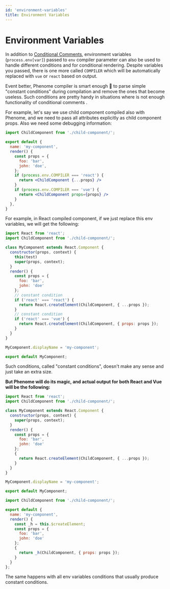 ```yaml
---
id: 'environment-variables'
title: Environment Variables
---
```

# Environment Variables

In addition to [Conditional Comments](conditional-comments.html), environment variables (`process.env[var]`) passed to `env` compiler parameter can also be used to handle different conditions and for conditional rendering. Despite variables you passed, there is one more called `COMPILER` which will be automatically replaced with `vue` or `react` based on output.

Event better, Phenome compiler is smart enough 💪 to parse simple "constant conditions" during compilation and remove the ones that become useless. Such conditions are pretty handy in situations where is not enough functionality of conditional comments .

For example, let's say we use child component compiled also with Phenome, and we need to pass all attributes explicitly as child component props. Also we need some debugging information:

```jsx
import ChildComponent from './child-component/';

export default {
  name: 'my-component',
  render() {
    const props = {
      foo: 'bar',
      john: 'doe',
    };
    if (process.env.COMPILER === 'react') {
      return <ChildComponent {...props} />
    }
    if (process.env.COMPILER === 'vue') {
      return <ChildComponent props={props} />
    }
  },
}
```

For example, in React compiled component, if we just replace this env variables, we will get the following:
```jsx
import React from 'react';
import ChildComponent from './child-component/';

class MyComponent extends React.Component {
  constructor(props, context) {
    this(test)
    super(props, context);
  }
  render() {
    const props = {
      foo: 'bar',
      john: 'doe'
    };
    // constant condition
    if ('react' === 'react') {
      return React.createElement(ChildComponent, { ...props });
    }
    // constant condition
    if ('react' === 'vue') {
      return React.createElement(ChildComponent, { props: props });
    }
  }
}

MyComponent.displayName = 'my-component';

export default MyComponent;
```

Such conditions, called "constant conditions", doesn't make any sense and just take an extra size.

__But Phenome will do its magic, and actual output for both React and Vue will be the following:__

```jsx
import React from 'react';
import ChildComponent from './child-component/';

class MyComponent extends React.Component {
  constructor(props, context) {
    super(props, context);
  }
  render() {
    const props = {
      foo: 'bar',
      john: 'doe'
    };
    {
      return React.createElement(ChildComponent, { ...props });
    }
  }
}

MyComponent.displayName = 'my-component';

export default MyComponent;
```

```jsx
import ChildComponent from './child-component/';

export default {
  name: 'my-component',
  render() {
    const _h = this.$createElement;
    const props = {
      foo: 'bar',
      john: 'doe'
    };
    {
      return _h(ChildComponent, { props: props });
    }
  }
};
```

The same happens with all env variables conditions that usually produce constant conditions.